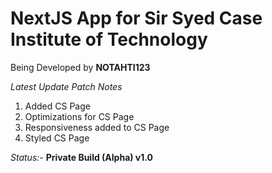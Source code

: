 # NextJS App for Sir Syed Case Institute of Technology

Being Developed by **NOTAHTI123**

*Latest Update Patch Notes*

1. Added CS Page
2. Optimizations for CS Page
3. Responsiveness added to CS Page
4. Styled CS Page

*Status:-* **Private Build (Alpha) v1.0**